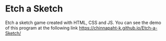 # Etch a Sketch
Etch a sketch game created with HTML, CSS and JS. You can see the demo of this program at the following link https://chinnapaht-k.github.io/Etch-a-Sketch/
